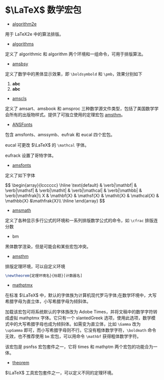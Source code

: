 # $\LaTeX$ 数学宏包

* [algorithm2e](http://www.ctan.org/tex-archive/macros/latex/contrib/algorithm2e/algorithm2e.pdf)
    
用于 LaTeX2e 中的算法排版。

* [algorithms](http://www.ctan.org/tex-archive/macros/latex/contrib/algorithms/algorithms.pdf)

定义了 algorithmic 和 algorithm 两个环境和一组命令，可用于排版算法。

* [amsbsy](http://www.ctan.org/tex-archive/macros/latex/required/amslatex/math/amsbsy.dtx)

定义了数学中的黑体显示效果，即 `\boldsymbold` 和 `\pmb`，效果分别如下
1. $\boldsymbol{abc}$
2. $\pmb{abc}$

* [amscls](http://www.ctan.org/tex-archive/macros/latex/required/amslatex/classes/instr-l.pdf)
   
定义了 amsart、amsbook 和 amsproc 三种数学源文件类型，包括了美国数学学会所有的出版物样式。提供了可独立使用的定理宏包 [amsthm](https://www.ctan.org/pkg/amsthm)。

* [ANSFonts](http://www.ctan.org/tex-archive/fonts/amsfonts/pdfdoc/amsfndoc.pdf)
    
包含 amsfonts、amssymb、eufrak 和 eucal 四个宏包。

eucal 可更改 $\LaTeX$ 的 `\mathcal` 字体。

eufrack 设置了哥特字体。

* [amsfonts](http://www.ctan.org/tex-archive/fonts/amsfonts/pdfdoc/amsfndoc.pdf)

定义了如下字体

<div>
$$
\begin{array}{lcccccc}
\hline
\text{default} & \verb|\mathbf| & \verb|\mathsf| & \verb|\mathit| & \verb|\mathcal| & \verb|\mathbb| & \verb|\mathfrak|\\
X & \mathbf{X} & \mathsf{X} & \mathit{X} & \mathcal{X} & \mathbb{X} &\mathfrak{X}\\
\hline
\end{array}
$$
</div>

* [amsmath](http://www.ctan.org/tex-archive/macros/latex/required/amslatex/math/amsldoc.pdf)

定义了各种显示多行公式的环境和一系列排版数学公式的命令，如 `\cfrac` 排版连分数

* bm

黑体数学渲染，但是可能会和某些宏包冲突。

* [amsthm](https://www.ctan.org/pkg/amsthm)

排版定理环境，可以自定义环境
```tex
\newtheorem{定理环境名}{标题}[计数器名]
```

* [mathptmx](http://www.ctan.org/tex-archive/macros/latex/required/psnfss/psnfss2e.pdf)

在标准 $\LaTeX$ 中，默认的字体族为计算机现代罗马字体;在数学环境中，大写希腊字母为直立体，小写希腊字母为倾斜体。

加载该宏包可将系统默认的字体族改为 Adobe Times，并将文稿中的数学字符转成虚拟 mathptmx 字体。它只有一个 slantedGreek 选项，使用此选项，数学模式中的大写希腊字母也成为倾斜体。如需变为直立体，比如 `\Gamma` 改为 `\upGamma` 即可，而小写希腊字母则不行。它没有粗体数学字符，`\boldmath` 命令无效，也不推荐使用 `bm` 宏包，可以用命令 `\mathbf` 获得粗体数学字符。

该宏包是 psnfss 宏包套件之一，它将 times 和 mathptm 两个宏包的功能合为一体。

* [theorem](http://www.tug.org/tex-archive/macros/latex/required/tools/theorem.pdf)

$\LaTeX$ 工具宏包套件之一，可以定义不同的定理环境。

